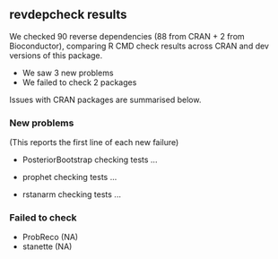 ## revdepcheck results

We checked 90 reverse dependencies (88 from CRAN + 2 from Bioconductor), comparing R CMD check results across CRAN and dev versions of this package.

 * We saw 3 new problems
 * We failed to check 2 packages

Issues with CRAN packages are summarised below.

### New problems
(This reports the first line of each new failure)

* PosteriorBootstrap
  checking tests ...

* prophet
  checking tests ...

* rstanarm
  checking tests ...

### Failed to check

* ProbReco (NA)
* stanette (NA)
